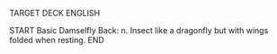 TARGET DECK
ENGLISH

START
Basic
Damselfly
Back: n. Insect like a dragonfly but with wings folded when resting.
END
